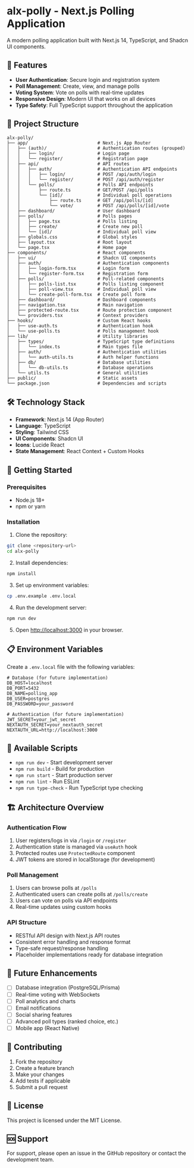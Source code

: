 # alx-polly - Next.js Polling Application

A modern polling application built with Next.js 14, TypeScript, and Shadcn UI components.

## 🚀 Features

- **User Authentication**: Secure login and registration system
- **Poll Management**: Create, view, and manage polls
- **Voting System**: Vote on polls with real-time updates
- **Responsive Design**: Modern UI that works on all devices
- **Type Safety**: Full TypeScript support throughout the application

## 📁 Project Structure

```
alx-polly/
├── app/                          # Next.js App Router
│   ├── (auth)/                   # Authentication routes (grouped)
│   │   ├── login/                # Login page
│   │   └── register/             # Registration page
│   ├── api/                      # API routes
│   │   ├── auth/                 # Authentication API endpoints
│   │   │   ├── login/            # POST /api/auth/login
│   │   │   └── register/         # POST /api/auth/register
│   │   └── polls/                # Polls API endpoints
│   │       ├── route.ts          # GET/POST /api/polls
│   │       └── [id]/             # Individual poll operations
│   │           ├── route.ts      # GET /api/polls/[id]
│   │           └── vote/         # POST /api/polls/[id]/vote
│   ├── dashboard/                # User dashboard
│   ├── polls/                    # Polls pages
│   │   ├── page.tsx              # Polls listing
│   │   ├── create/               # Create new poll
│   │   └── [id]/                 # Individual poll view
│   ├── globals.css               # Global styles
│   ├── layout.tsx                # Root layout
│   └── page.tsx                  # Home page
├── components/                   # React components
│   ├── ui/                       # Shadcn UI components
│   ├── auth/                     # Authentication components
│   │   ├── login-form.tsx        # Login form
│   │   └── register-form.tsx     # Registration form
│   ├── polls/                    # Poll-related components
│   │   ├── polls-list.tsx        # Polls listing component
│   │   ├── poll-view.tsx         # Individual poll view
│   │   └── create-poll-form.tsx  # Create poll form
│   ├── dashboard/                # Dashboard components
│   ├── navigation.tsx            # Main navigation
│   ├── protected-route.tsx       # Route protection component
│   └── providers.tsx             # Context providers
├── hooks/                        # Custom React hooks
│   ├── use-auth.ts               # Authentication hook
│   └── use-polls.ts              # Polls management hook
├── lib/                          # Utility libraries
│   ├── types/                    # TypeScript type definitions
│   │   └── index.ts              # Main types file
│   ├── auth/                     # Authentication utilities
│   │   └── auth-utils.ts         # Auth helper functions
│   ├── db/                       # Database utilities
│   │   └── db-utils.ts           # Database operations
│   └── utils.ts                  # General utilities
├── public/                       # Static assets
└── package.json                  # Dependencies and scripts
```

## 🛠️ Technology Stack

- **Framework**: Next.js 14 (App Router)
- **Language**: TypeScript
- **Styling**: Tailwind CSS
- **UI Components**: Shadcn UI
- **Icons**: Lucide React
- **State Management**: React Context + Custom Hooks

## 🚀 Getting Started

### Prerequisites

- Node.js 18+ 
- npm or yarn

### Installation

1. Clone the repository:
```bash
git clone <repository-url>
cd alx-polly
```

2. Install dependencies:
```bash
npm install
```

3. Set up environment variables:
```bash
cp .env.example .env.local
```

4. Run the development server:
```bash
npm run dev
```

5. Open [http://localhost:3000](http://localhost:3000) in your browser.

## 📋 Environment Variables

Create a `.env.local` file with the following variables:

```env
# Database (for future implementation)
DB_HOST=localhost
DB_PORT=5432
DB_NAME=polling_app
DB_USER=postgres
DB_PASSWORD=your_password

# Authentication (for future implementation)
JWT_SECRET=your_jwt_secret
NEXTAUTH_SECRET=your_nextauth_secret
NEXTAUTH_URL=http://localhost:3000
```

## 🔧 Available Scripts

- `npm run dev` - Start development server
- `npm run build` - Build for production
- `npm run start` - Start production server
- `npm run lint` - Run ESLint
- `npm run type-check` - Run TypeScript type checking

## 🏗️ Architecture Overview

### Authentication Flow
1. User registers/logs in via `/login` or `/register`
2. Authentication state is managed via `useAuth` hook
3. Protected routes use `ProtectedRoute` component
4. JWT tokens are stored in localStorage (for development)

### Poll Management
1. Users can browse polls at `/polls`
2. Authenticated users can create polls at `/polls/create`
3. Users can vote on polls via API endpoints
4. Real-time updates using custom hooks

### API Structure
- RESTful API design with Next.js API routes
- Consistent error handling and response format
- Type-safe request/response handling
- Placeholder implementations ready for database integration

## 🔮 Future Enhancements

- [ ] Database integration (PostgreSQL/Prisma)
- [ ] Real-time voting with WebSockets
- [ ] Poll analytics and charts
- [ ] Email notifications
- [ ] Social sharing features
- [ ] Advanced poll types (ranked choice, etc.)
- [ ] Mobile app (React Native)

## 🤝 Contributing

1. Fork the repository
2. Create a feature branch
3. Make your changes
4. Add tests if applicable
5. Submit a pull request

## 📄 License

This project is licensed under the MIT License.

## 🆘 Support

For support, please open an issue in the GitHub repository or contact the development team.
